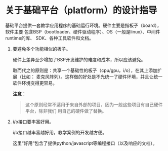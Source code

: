 # 关于基础平台（platform）的设计指导

基础平台提供一套教学应用程序的基础运行环境。硬件主要是指板子（board），软件主要
包含BSP（bootloader、硬件驱动程序）、OS（一般是linux）、中间件runtime的库、
SDK、各种工具软件和文档。

1. 要避免多个功能相似的板子。

    硬件上差异至少增加了BSP开发维护的难度和成本，所以应该避免。

    取而代之的原则是：共享一个基础性的板子（cpu/gpu，i/o），在其上添加扩展（比如：
    麦克风阵列）。这样做的好处是不光统一了硬件环境，并且让统一软件环境变得更容易。

    **注意**：
    >这个原则经常不适用于来自外部的项目，因为一般这些项目有自己硬件平台，除非我们
    >用自己的硬件做了替换。

2. i/o接口要丰富好用。

    i/o接口越丰富越好用，教学案例的开发越方便。
    
    这里“好用”包含了提供python/javascript等编程接口（以及响应的文档）。


